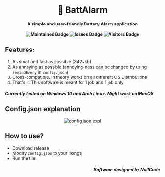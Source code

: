 <h1 align=center> 🔋 BattAlarm</h1>

<h4 align=center>A simple and user-friendly Battery Alarm application</br></br>
<img src="https://img.shields.io/badge/Maintained%3F-yes-blue.svg" alt="Maintained Badge">
<img src="https://img.shields.io/github/issues/NullCode-Utilities/BattAlarm.svg" alt="Issues Badge">
<img src="https://visitor-badge.laobi.icu/badge?page_id=NullCode-Utilities.BattAlarm&title=Visitor" alt="Visitors Badge"></h4>

## Features:
1) As small and fast as possible (342~kb)
2) As annoying as possible (annoying-ness can be changed by using `remindEvery` in `config.json`)
3) Cross-compatible. In theory works on all different OS Distributions 
4) That's it. This software is meant for 1 job and 1 job only
##### Currently tested on Windows 10 and Arch Linux. Might work on MacOS

## Config.json explanation
<p align=center>
   <img src="https://user-images.githubusercontent.com/70959549/136614148-6ed72e03-0a38-40d3-862d-830e739b268a.png" alt="config.json expl"/>
</p>

## How to use?
- Download release
- Modify `Config.json` to your likings
- Run the file!

<h5 align=right>Software designed by NullCode</h5>
